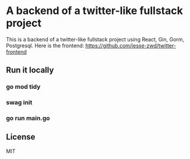 # A backend of a twitter-like fullstack project

This is a backend of a twitter-like fullstack project using React, Gin, Gorm, Postgresql. Here is the frontend: https://github.com/jesse-zwd/twitter-frontend

## Run it locally

### go mod tidy

### swag init

### go run main.go

## License

MIT

